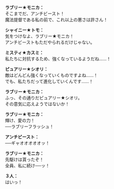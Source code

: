 # 

  
**ラブリー★モニカ：**  
そこまでだ、アンチビースト！  
魔法提督である私の前で、これ以上の悪さは許さん！  
  
**シャイニー★トモ：**  
気をつけなよ、ラブリー★モニカ！  
アンチビーストもただやられるだけじゃない。  
  
**ミスティ★カスミ：**  
私たちに対抗するため、強くなっているようだね……！  
  
**ピュアリー★シオリ：**  
敵はどんどん強くなっていくものですよね……！  
でも、私たちだって進化していくんです……！  
  
**ラブリー★モニカ：**  
ふっ、その通りだピュアリー★シオリ。  
その意気に応えようではないか！  
  
**ラブリー★モニカ：**  
輝け、愛の力！  
──ラブリーフラッシュ！  
  
**アンチビースト：**  
──ギャオオオオオッ！  
  
**ラブリー★モニカ：**  
先駆けは貰ったぞ！  
全員、私に続け──ッ！  
  
**３人：**  
はいっ！  
